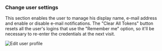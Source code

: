 ### Change user settings

This section enables the user to manage his display name, e-mail address and enable or disable e-mail notifications.
The "Clear All Tokens" button resets all the user's logins that use the "Remember me" option, so it'll be necessary to re-enter the credentials at the next visit.

<img class="pure-img" src="{{relativeRootPath}}/images/en/c04_edit_user.png" alt="Edit user profile">